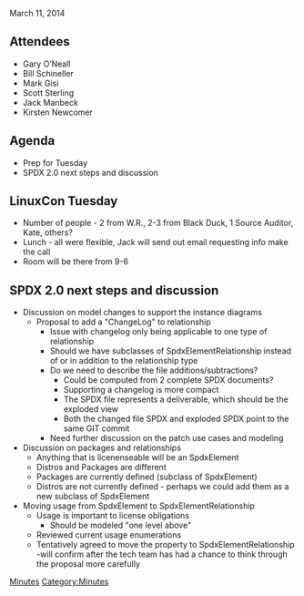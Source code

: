 March 11, 2014

## Attendees

  - Gary O’Neall
  - Bill Schineller
  - Mark Gisi
  - Scott Sterling
  - Jack Manbeck
  - Kirsten Newcomer

## Agenda

  - Prep for Tuesday
  - SPDX 2.0 next steps and discussion

## LinuxCon Tuesday

  - Number of people - 2 from W.R., 2-3 from Black Duck, 1 Source
    Auditor, Kate, others?
  - Lunch - all were flexible, Jack will send out email requesting info
    make the call
  - Room will be there from 9-6

## SPDX 2.0 next steps and discussion

  - Discussion on model changes to support the instance diagrams
      - Proposal to add a "ChangeLog" to relationship
          - Issue with changelog only being applicable to one type of
            relationship
          - Should we have subclasses of SpdxElementRelationship instead
            of or in addition to the relationship type
          - Do we need to describe the file additions/subtractions?
              - Could be computed from 2 complete SPDX documents?
              - Supporting a changelog is more compact
              - The SPDX file represents a deliverable, which should be
                the exploded view
              - Both the changed file SPDX and exploded SPDX point to
                the same GIT commit
          - Need further discussion on the patch use cases and modeling
  - Discussion on packages and relationships
      - Anything that is licenenseable will be an SpdxElement
      - Distros and Packages are different
      - Packages are currently defined (subclass of SpdxElement)
      - Distros are not currently defined - perhaps we could add them as
        a new subclass of SpdxElement
  - Moving usage from SpdxElement to SpdxElementRelationship
      - Usage is important to license obligations
          - Should be modeled "one level above"
      - Reviewed current usage enumerations
      - Tentatively agreed to move the property to
        SpdxElementRelationship -will confirm after the tech team has
        had a chance to think through the proposal more carefully

[Minutes](Category:Technical "wikilink")
[Category:Minutes](Category:Minutes "wikilink")

